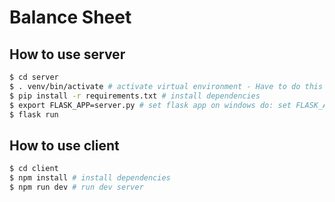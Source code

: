 # Balance Sheet



## How to use server
```bash
$ cd server
$ . venv/bin/activate # activate virtual environment - Have to do this everytime you open a new terminal
$ pip install -r requirements.txt # install dependencies
$ export FLASK_APP=server.py # set flask app on windows do: set FLASK_APP=server.py
$ flask run
```


## How to use client
```bash
$ cd client
$ npm install # install dependencies
$ npm run dev # run dev server
```


